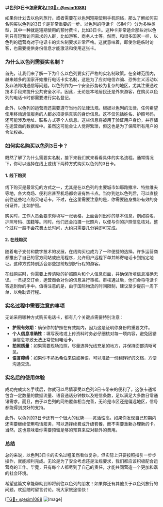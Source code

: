 **以色列3日卡怎麽實名[[TG💪+ @esim1088](https://t.me/s/esim1088)]**

如果你计划去以色列旅行，或者需要在以色列短期使用手机网络，那么了解如何实名购买以色列的3日卡是非常重要的一步。以色列的电话卡（SIM卡）分为多种类型，其中一种就是短期使用的预付费卡，比如3日卡。这种卡非常适合那些对以色列只有短暂访问需求的人群，比如游客、商务人士等。然而，和很多国家一样，以色列的运营商对于电话卡的实名制要求非常严格。这就意味着，即使你是临时访客，也需要提供身份信息才能激活和使用这张卡。

### 为什么以色列需要实名制？

首先，让我们来了解一下为什么以色列要实行严格的实名制政策。在全球范围内，越来越多的国家开始推行电话卡实名制，这是为了应对电信诈骗、恐怖主义活动以及非法跨境通信等问题。以色列作为一个安全形势较为复杂的地区，尤其注重通过技术手段来提升公共安全水平。因此，无论是本地居民还是外来游客，在购买以色列的电话卡时都需要进行实名登记。

此外，以色列的运营商还需要遵守当地的法律法规。根据以色列的法律，任何希望使用移动通信服务的人都必须提供真实的身份信息。这不仅包括姓名、护照号码，还可能涉及地址、联系方式等个人信息。这些信息将被用于验证用户身份，并存储在运营商的数据库中。虽然这可能会让人觉得繁琐，但这也是为了保障所有用户的合法权益。

### 如何实名购买以色列3日卡？

既然了解了为什么需要实名制，接下来我们就来看看具体的实名流程。通常情况下，你可以选择在线上或线下两种方式购买以色列的3日卡。

#### 1. 线下购买

线下购买是最常见的方式之一，尤其是在以色列的主要城市如耶路撒冷、特拉维夫等地，各大商场、便利店甚至机场都会设有售卡点。当你到达以色列后，可以直接前往这些地点购买电话卡。不过，在这里需要注意的是，你需要随身携带有效的身份证件，比如护照。

购买时，工作人员会要求你填写一张表格，上面会列出你的基本信息，例如姓名、护照号码、国籍等。同时，他们还会拍摄一张照片，以便与你的护照信息核对。整个过程一般不会花费太长时间，大约只需要几分钟即可完成。

#### 2. 在线购买

随着电子支付和数字技术的发展，在线购买也成为了一种便捷的选择。许多运营商都推出了自己的官方网站或应用程序，允许用户远程下单并邮寄电话卡到指定地址。这种方式特别适合那些提前规划好行程的游客。

在线购买时，你需要上传清晰的护照照片和个人信息页面，并确保所填信息准确无误。一旦提交订单，运营商会对你的信息进行审核。审核通过后，他们会将电话卡寄送到你的手中。值得注意的是，由于国际物流的时间限制，建议至少提前一周下单，以免耽误行程。

### 实名过程中需要注意的事项

无论采用哪种方式购买电话卡，都有几个关键点需要特别注意：

- **护照有效期**：确保你的护照在有效期内，因为这是证明你身份的重要文件。
- **个人信息准确性**：填写表格或上传资料时务必仔细核对每一项内容，避免因错误信息导致无法正常使用电话卡。
- **拍照质量**：如果需要现场拍照，尽量选择光线充足的地方，并保持面部清晰可见。
- **语言障碍**：如果你不熟悉希伯来语或英语，可以准备一份翻译好的文档，方便沟通交流。

### 实名后的使用体验

成功完成实名手续后，你就可以尽情享受以色列3日卡带来的便利了。这张卡通常包含一定数量的数据流量、语音通话分钟数以及短信条数，足以满足大多数日常通讯需求。而且，由于以色列的网络覆盖相当完善，无论是市区还是偏远地区，信号都能得到良好的支持。

此外，以色列的3日卡还有一个很大的优势——灵活性高。如果你发现自己短期内还需要继续使用电话服务，可以选择续费或升级套餐，而不需要重新办理新的卡。当然，这也意味着你需要预留足够的预算来应对额外的费用。

### 总结

总的来说，以色列3日卡的实名过程虽然看似复杂，但实际上只要按照指引一步步操作，就能顺利完成。无论是为了安全考虑还是法规要求，我们都应该积极配合运营商的工作。毕竟，只有每个人都尽到了自己的责任，才能共同营造一个更加和谐的社会环境。

希望这篇文章能帮助到即将前往以色列的朋友！如果你还有其他关于以色列旅行的问题，欢迎随时留言讨论。祝大家旅途愉快！

[[TG💪+ @esim1088](https://t.me/s/esim1088) ![Image](https://i.postimg.cc/4NQfJmqS/Snipaste-2025-05-13-00-14-12.png)]